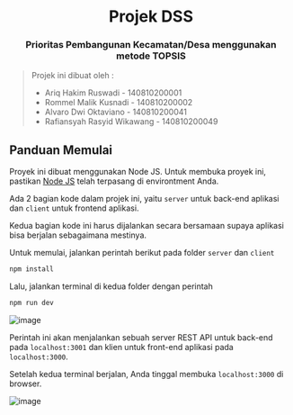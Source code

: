 <h1 align="center">Projek DSS</h1>
<h3 align="center">Prioritas Pembangunan Kecamatan/Desa menggunakan metode TOPSIS</h3>

<!-- GETTING STARTED -->

> Projek ini dibuat oleh :
> - Ariq Hakim Ruswadi - 140810200001
> - Rommel Malik Kusnadi - 140810200002
> - Alvaro Dwi Oktaviano - 140810200041
> - Rafiansyah Rasyid Wikawang - 140810200049

## Panduan Memulai

Proyek ini dibuat menggunakan Node JS. Untuk membuka proyek ini, pastikan [Node JS](https://nodejs.org/en/download/) telah terpasang di environtment Anda.

Ada 2 bagian kode dalam projek ini, yaitu `server` untuk back-end aplikasi dan `client` untuk frontend aplikasi.

Kedua bagian kode ini harus dijalankan secara bersamaan supaya aplikasi bisa berjalan sebagaimana mestinya.

Untuk memulai, jalankan perintah berikut pada folder `server` dan `client`

```bash
npm install
```

Lalu, jalankan terminal di kedua folder dengan perintah

```bash
npm run dev
```

![image](https://user-images.githubusercontent.com/44613635/209831052-45a59fcc-213b-4e77-8364-956cd50dcb3d.png)


Perintah ini akan menjalankan sebuah server REST API untuk back-end pada `localhost:3001` dan klien untuk front-end aplikasi pada `localhost:3000`.

Setelah kedua terminal berjalan, Anda tinggal membuka `localhost:3000` di browser.

![image](https://user-images.githubusercontent.com/44613635/209830761-fd66705c-1234-4024-9df6-9922f220bf3b.png)

